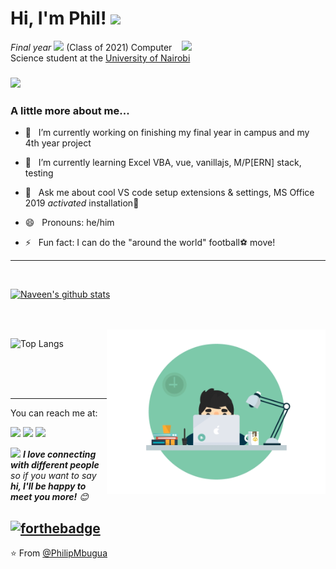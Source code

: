 <h1>Hi, I'm Phil! <img src="https://media.giphy.com/media/12oufCB0MyZ1Go/giphy.gif" width="50"></h1>

<img align='right' src="https://media.giphy.com/media/M9gbBd9nbDrOTu1Mqx/giphy.gif" width="230">
<p><em>Final year <img src="https://media.giphy.com/media/WUlplcMpOCEmTGBtBW/giphy.gif" width="30"> </em> (Class of 2021) Computer Science student at the <a href="https://www.uonbi.ac.ke/">University of Nairobi</a></p>


### <img src="https://media.giphy.com/media/VgCDAzcKvsR6OM0uWg/giphy.gif" width="50"> 
<h3>A little more about me...</h3>



- 🔭 &nbsp; I’m currently working on finishing my final year in campus and my 4th year project

- 🌱 &nbsp; I’m currently learning Excel VBA, vue, vanillajs, M/P[ERN] stack, testing

- 💬 &nbsp; Ask me about cool VS code setup extensions & settings, MS Office 2019 *activated* installation🤫 

- 😄 &nbsp; Pronouns: he/him

- ⚡ &nbsp; Fun fact: I can do the "around the world" football⚽ move!

<hr>

<br/>

[![Naveen's github stats](https://github-readme-stats.vercel.app/api?username=PhilipMbugua&show_icons=true&theme=merko&hide=["contribs","issues"])](https://github.com/naveenverma1)

<br/>

<br/>

<img src="https://github.com/nirala69/nirala69/blob/master/70804f7e25b11f29db904f2fa7b4cd9d.gif" width="350" align='right'>

![Top Langs](https://github-readme-stats.vercel.app/api/top-langs/?username=PhilipMbugua&show_icons=true)

<br><br><br>



<hr>

You can reach me at:

[![](https://img.shields.io/badge/LinkedIn-philipmbugua-blue)](https://www.linkedin.com/in/philipmbugua/)
[![](https://img.shields.io/badge/Gmail-philmbugua.pm@gmail.com-red)](mailto:philmbugua.pm@gmail.com)
[![](https://img.shields.io/badge/Telegram-PhilipMbugua-blue)](https://t.me/PhilipMbugua)
  

<img src="https://media.giphy.com/media/LnQjpWaON8nhr21vNW/giphy.gif" width="60"> <em><b>I love connecting with different people</b> so if you want to say <b>hi, I'll be happy to meet you more!</b> 😊</em>



[![forthebadge](https://forthebadge.com/images/badges/built-with-love.svg)](https://forthebadge.com)
---

⭐️ From [@PhilipMbugua](https://github.com/PhilipMbugua)
